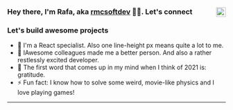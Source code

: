 ### Hey there, I'm Rafa, aka [rmcsoftdev][website] 👨‍💻. Let's connect [<img align="right" alt="rmcsoftdev | LinkedIn" width="22px" src="https://cdn.worldvectorlogo.com/logos/linkedin-icon-2.svg" />][linkedin]

### Let's build awesome projects

- 🔭 I'm a React specialist. Also one line-height px means quite a lot to me.
- 👯 IAwesome colleagues made me a better person. And also a rather restlessly excited developer.
- 🥅 The first word that comes up in my mind when I think of 2021 is: gratitude.
- ⚡ Fun fact: I know how to solve some weird, movie-like physics and I love playing games!

---

[website]: https://www.rmcsoftdev.com
[linkedin]: https://www.linkedin.com/in/rmcsoftdev/
